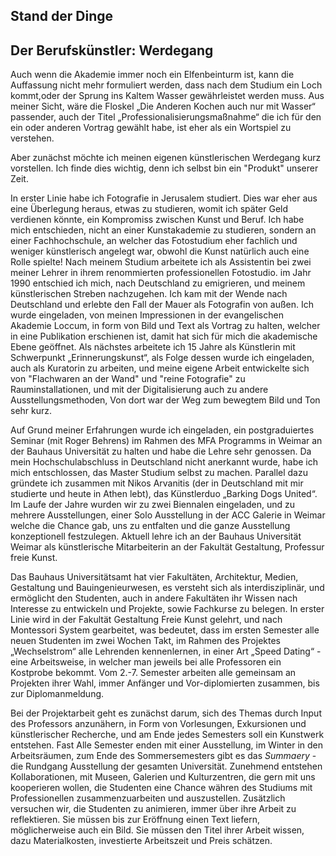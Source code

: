 ## Stand der Dinge

## Der Berufskünstler: Werdegang

Auch wenn die Akademie immer noch ein Elfenbeinturm ist, kann die Auffassung nicht mehr formuliert werden, dass nach dem Studium ein Loch kommt,oder der Sprung ins Kaltem Wasser gewährleistet werden muss. Aus meiner Sicht, wäre die Floskel „Die Anderen Kochen auch nur mit Wasser“ passender, auch der Titel „Professionalisierungsmaßnahme“ die ich für den ein oder anderen Vortrag gewählt habe, ist eher als ein Wortspiel zu verstehen.

Aber zunächst möchte ich meinen eigenen künstlerischen Werdegang kurz vorstellen. Ich finde dies wichtig, denn ich selbst bin ein "Produkt" unserer Zeit. 

In erster Linie habe ich Fotografie in Jerusalem studiert. Dies war eher aus eine Überlegung heraus, etwas zu studieren, womit ich später Geld verdienen könnte, ein Kompromiss zwischen Kunst und Beruf. Ich habe mich entschieden, nicht an einer Kunstakademie zu studieren, sondern an einer Fachhochschule, an welcher das Fotostudium eher fachlich und weniger künstlerisch angelegt war, obwohl die Kunst natürlich auch eine Rolle spielte! Nach meinem Studium arbeitete ich als Assistentin bei zwei meiner Lehrer in ihrem renommierten professionellen Fotostudio. im Jahr 1990 entschied ich mich, nach Deutschland zu emigrieren, und meinem künstlerischen Streben nachzugehen. Ich kam mit der Wende nach Deutschland und erlebte den Fall der Mauer als Fotografin von außen. Ich wurde eingeladen, von meinen Impressionen in der evangelischen Akademie Loccum, in form von Bild und Text als Vortrag zu halten, welcher in eine Publikation
erschienen ist, damit hat sich für mich die akademische Ebene geöffnet. Als nächstes 
arbeitete ich 15 Jahre als Künstlerin mit Schwerpunkt „Erinnerungskunst“, als Folge dessen wurde ich eingeladen, auch als Kuratorin zu arbeiten, und meine eigene Arbeit entwickelte sich von "Flachwaren an der Wand" und "reine Fotografie" zu Rauminstallationen, und mit der Digitalisierung auch zu andere Ausstellungsmethoden, Von dort war der Weg zum bewegtem Bild und Ton sehr kurz.

Auf Grund meiner Erfahrungen wurde ich eingeladen, ein postgraduiertes Seminar (mit Roger Behrens) im Rahmen des MFA Programms in Weimar an der Bauhaus Universität zu halten und habe die Lehre sehr genossen. Da mein Hochschulabschluss in Deutschland nicht anerkannt wurde, habe ich mich entschlossen, das Master Studium selbst zu machen. Parallel dazu gründete ich zusammen mit Nikos Arvanitis (der in Deutschland mit mir studierte und heute in Athen lebt), das Künstlerduo „Barking Dogs United“. Im Laufe der Jahre wurden wir zu zwei Biennalen eingeladen, und zu mehrere Ausstellungen, einer Solo Ausstellung in der ACC Galerie in Weimar welche die Chance gab, uns zu entfalten und die ganze Ausstellung konzeptionell festzulegen. Aktuell lehre ich an der Bauhaus Universität Weimar als künstlerische Mitarbeiterin an der Fakultät Gestaltung, Professur freie Kunst. 

Das Bauhaus Universitätsamt hat vier Fakultäten, Architektur, Medien, Gestaltung und Bauingenieurwesen, es versteht sich als interdisziplinär, und ermöglicht den Studenten, auch in andere Fakultäten ihr Wissen nach Interesse zu entwickeln und Projekte, sowie Fachkurse zu belegen. In erster Linie wird in der Fakultät Gestaltung Freie Kunst gelehrt, und nach Montessori System gearbeitet, was bedeutet, dass im ersten Semester alle neuen Studenten im zwei Wochen Takt, im Rahmen des Projektes „Wechselstrom“ alle Lehrenden kennenlernen, in einer Art „Speed Dating“ - eine Arbeitsweise, in welcher man jeweils bei alle Professoren ein Kostprobe bekommt. Vom 2.-7. Semester arbeiten alle gemeinsam an Projekten ihrer Wahl, immer Anfänger und Vor-diplomierten zusammen, bis zur Diplomanmeldung.

Bei der Projektarbeit geht es zunächst darum, sich des Themas durch Input des Professors anzunähern, in Form von Vorlesungen, Exkursionen und künstlerischer Recherche, und am Ende jedes Semesters soll ein Kunstwerk entstehen. Fast Alle Semester enden mit einer Ausstellung, im Winter in den Arbeitsräumen, zum Ende des Sommersemesters gibt es das *Summaery* - die Rundgang Ausstellung der gesamten Universität. Zunehmend entstehen Kollaborationen, mit Museen, Galerien und Kulturzentren, die gern mit uns kooperieren wollen, die Studenten eine Chance währen des Studiums mit Professionellen zusammenzuarbeiten und auszustellen. Zusätzlich versuchen wir, die Studenten zu animieren, immer über ihre Arbeit zu reflektieren. Sie müssen bis zur Eröffnung einen Text liefern, möglicherweise auch ein Bild. Sie müssen den Titel ihrer Arbeit wissen, dazu Materialkosten, investierte Arbeitszeit und Preis schätzen.